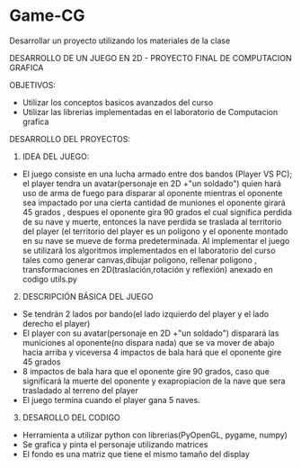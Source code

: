 # Game-CG
Desarrollar un proyecto utilizando los materiales de la clase


DESARROLLO DE UN JUEGO EN 2D - PROYECTO FINAL DE COMPUTACION GRAFICA

OBJETIVOS:

- Utilizar los conceptos basicos avanzados del curso
- Utilizar las librerias implementadas en el laboratorio de Computacion grafica

DESARROLLO DEL PROYECTOS:

1. IDEA DEL JUEGO: 
- El juego consiste en una lucha armado entre dos bandos (Player VS PC); el player tendra un avatar(personaje en 2D +"un soldado") quien hará uso de arma de fuego para disparar al oponente mientras el oponente sea impactado por una cierta cantidad de muniones el oponente girará 45 grados , despues el oponente gira 90 grados el cual significa perdida de su nave y muerte, entonces la nave perdida se traslada al territorio del player (el territorio del player es un poligono y el oponente montado en su nave se mueve de forma predeterminada. Al implementar el juego se utilizará los algoritmos implementados en el laboratorio del curso tales como generar canvas,dibujar poligono, rellenar poligono , transformaciones en 2D(traslación,rotación y reflexión) anexado en codigo utils.py

2. DESCRIPCIÓN BÁSICA DEL JUEGO
- Se tendrán 2 lados por bando(el lado izquierdo del player y el lado derecho el player)
- El player con su avatar(personaje en 2D +"un soldado") disparará las municiones al oponente(no dispara nada) que se va mover de abajo hacia arriba y viceversa
4 impactos de bala hará que el oponente gire 45 grados
- 8 impactos de bala hara que el oponente gire 90 grados, caso que significará la muerte del oponente y exapropiacion de la nave que sera trasladado al terreno del player
- El juego termina cuando el player gana 5 naves.

3. DESAROLLO DEL CODIGO
- Herramienta a utilizar python con librerias(PyOpenGL, pygame, numpy)
- Se grafica y pinta el personaje utilizando matrices
- El fondo es una matriz  que tiene el mismo tamaño del display
